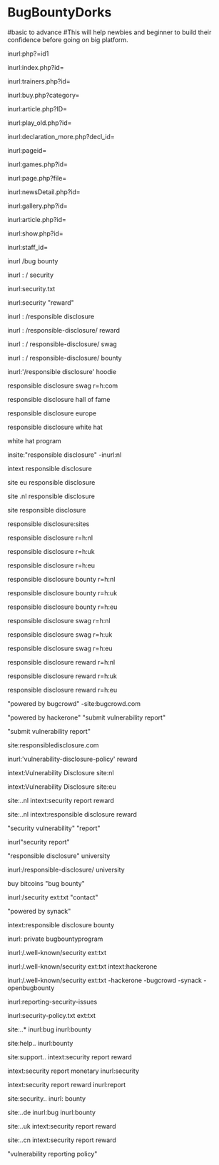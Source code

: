 # BugBountyDorks

 #basic to advance 
  #This will help newbies and beginner to build their confidence before going on big platform.

inurl:php?=id1
  
inurl:index.php?id=
  
inurl:trainers.php?id=
  
inurl:buy.php?category=
  
inurl:article.php?ID=
  
inurl:play_old.php?id=
  
inurl:declaration_more.php?decl_id=
  
inurl:pageid=
  
inurl:games.php?id=
  
inurl:page.php?file=
  
inurl:newsDetail.php?id=
  
inurl:gallery.php?id=

inurl:article.php?id=
  
inurl:show.php?id=

inurl:staff_id=
  
inurl /bug bounty

inurl : / security

inurl:security.txt

inurl:security "reward"

inurl : /responsible disclosure

inurl : /responsible-disclosure/ reward

inurl : / responsible-disclosure/ swag

inurl : / responsible-disclosure/ bounty

inurl:'/responsible disclosure' hoodie

responsible disclosure swag r=h:com

responsible disclosure hall of fame

responsible disclosure europe

responsible disclosure white hat

white hat program

insite:"responsible disclosure" -inurl:nl

intext responsible disclosure

site eu responsible disclosure

site .nl responsible disclosure

site responsible disclosure

responsible disclosure:sites

responsible disclosure r=h:nl

responsible disclosure r=h:uk

responsible disclosure r=h:eu

responsible disclosure bounty r=h:nl

responsible disclosure bounty r=h:uk

responsible disclosure bounty r=h:eu

responsible disclosure swag r=h:nl

responsible disclosure swag r=h:uk

responsible disclosure swag r=h:eu

responsible disclosure reward r=h:nl

responsible disclosure reward r=h:uk

responsible disclosure reward r=h:eu

"powered by bugcrowd" -site:bugcrowd.com

"powered by hackerone" "submit vulnerability report"

"submit vulnerability report"

site:responsibledisclosure.com

inurl:'vulnerability-disclosure-policy' reward

intext:Vulnerability Disclosure site:nl

intext:Vulnerability Disclosure site:eu

site:..nl intext:security report reward

site:..nl intext:responsible disclosure reward

"security vulnerability" "report"

inurl"security report"

"responsible disclosure" university

inurl:/responsible-disclosure/ university

buy bitcoins "bug bounty"

inurl:/security ext:txt "contact"

"powered by synack"

intext:responsible disclosure bounty

inurl: private bugbountyprogram

inurl:/.well-known/security ext:txt

inurl:/.well-known/security ext:txt intext:hackerone

inurl:/.well-known/security ext:txt -hackerone -bugcrowd -synack -openbugbounty

inurl:reporting-security-issues

inurl:security-policy.txt ext:txt

site:..* inurl:bug inurl:bounty

site:help.. inurl:bounty

site:support.. intext:security report reward

intext:security report monetary inurl:security

intext:security report reward inurl:report

site:security.. inurl: bounty

site:..de inurl:bug inurl:bounty

site:..uk intext:security report reward

site:..cn intext:security report reward

"vulnerability reporting policy"

